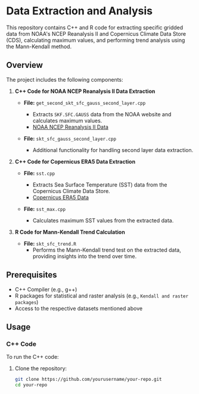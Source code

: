 # Data Extraction and Analysis

This repository contains C++ and R code for extracting specific gridded data from NOAA's NCEP Reanalysis II and Copernicus Climate Data Store (CDS), calculating maximum values, and performing trend analysis using the Mann-Kendall method.

## Overview

The project includes the following components:

1. **C++ Code for NOAA NCEP Reanalysis II Data Extraction**
   - **File:** `get_second_skt_sfc_gauss_second_layer.cpp`
     - Extracts `SKF.SFC.GAUSS` data from the NOAA website and calculates maximum values.
     - [NOAA NCEP Reanalysis II Data](https://psl.noaa.gov/data/gridded/data.ncep.reanalysis2.html)

   - **File:** `skt_sfc_gauss_second_layer.cpp`
     - Additional functionality for handling second layer data extraction.

2. **C++ Code for Copernicus ERA5 Data Extraction**
   - **File:** `sst.cpp`
     - Extracts Sea Surface Temperature (SST) data from the Copernicus Climate Data Store.
     - [Copernicus ERA5 Data](https://cds.climate.copernicus.eu/datasets/reanalysis-era5-single-levels?tab=download)

   - **File:** `sst_max.cpp`
     - Calculates maximum SST values from the extracted data.

3. **R Code for Mann-Kendall Trend Calculation**
   - **File:** `skt_sfc_trend.R`
     - Performs the Mann-Kendall trend test on the extracted data, providing insights into the trend over time.

## Prerequisites

- C++ Compiler (e.g., g++)
- R packages for statistical and raster analysis (e.g., `Kendall and raster packages`)
- Access to the respective datasets mentioned above

## Usage

### C++ Code

To run the C++ code:

1. Clone the repository:
   ```bash
   git clone https://github.com/yourusername/your-repo.git
   cd your-repo
